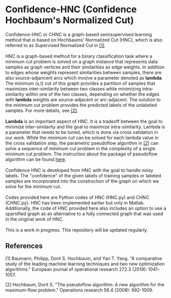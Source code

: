 # Confidence-HNC (Confidence Hochbaum's Normalized Cut)
Confidence-HNC or CHNC is a graph-based semisupervised learning method that is based on Hochbaums' Normalized Cut (HNC), which is also referred to as Supervised Normalized Cut in [[1]](#1). <br>
<br/>
HNC is a graph-based method for a binary classification task where a minimum cut problem is solved on a graph instance that represents data samples as graph vertices and their similarities as edge weights. 
In addition to edges whose weights represent similarities between samples, there are also source-adjancent arcs which involve a parameter denoted as **lambda**. 
The minimum (s,t) cut of this graph provides a partition of samples that maximizes inter-similarity between two classes while minimizing intra-similarity within one of the two classes, depending on whether the edges with **lambda** weights are source-adjacent or arc-adjacent. The solution to the minimum cut problem provides the predicted labels of the unlabeled samples. For more details, see [[2]](#2). <br>
<br/>
**Lambda** is an important aspect of HNC. It is a tradeoff between the goal to minimize inter-similarity and the goal to maximize intra-similarity. Lambda is a parameter that needs to be tuned, which is done via cross validation in our work. 
While the minimum cut can be solved for each lambda value in the cross validation step, the parametric pseudoflow algorithm in [[2]](#2) can solve a sequence of minimum cut problem in the complexity of a single minimum cut problem. The instruction about the package of pseudoflow algorithm can be found [here](https://github.com/hochbaumGroup/pseudoflow-parametric-cut). <br> 
<br/>
Confidence HNC is developed from HNC with the goal to handle noisy labels. The "confidence" of the given labels of training samples or labeled samples are incorporated into the construction of the graph on which we solve for the minimum cut. <br> 
<br/>
Codes provided here are Python codes of HNC (HNC.py) and CHNC (CHNC.py). HNC has been implemented earlier but only in Matlab. Additionally, the code of HNC provided here also includes an option to use a sparsified graph as an alternative to a fully connected graph that was used in the original work of HNC. <br>
<br/>
This is a work in progress. This repository will be updated regularly.
## References
<a id="1">[1]</a> 
Baumann, Philipp, Dorit S. Hochbaum, and Yan T. Yang. "A comparative study of the leading machine learning techniques and two new optimization algorithms." European journal of operational research 272.3 (2019): 1041-1057.

<a id="2">[2]</a> 
Hochbaum, Dorit S. "The pseudoflow algorithm: A new algorithm for the maximum-flow problem." Operations research 56.4 (2008): 992-1009.
